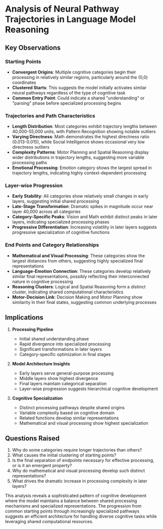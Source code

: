 # Analysis of Neural Pathway Trajectories in Language Model Reasoning

## Key Observations

### Starting Points
- **Convergent Origins**: Multiple cognitive categories begin their processing in relatively similar regions, particularly around the (0,0) coordinates
- **Clustered Starts**: This suggests the model initially activates similar neural pathways regardless of the type of cognitive task
- **Common Entry Point**: Could indicate a shared "understanding" or "parsing" phase before specialized processing begins

### Trajectories and Path Characteristics
- **Length Distribution**: Most categories exhibit trajectory lengths between 40,000-55,000 units, with Pattern Recognition showing notable outliers
- **Varying Directness**: Math demonstrates the highest directness ratio (0.013-0.015), while Social Intelligence shows occasional very low directness outliers
- **Complexity Patterns**: Motor Planning and Spatial Reasoning display wider distributions in trajectory lengths, suggesting more variable processing paths
- **Emotional Processing**: Emotion category shows the largest spread in trajectory lengths, indicating highly context-dependent processing

### Layer-wise Progression
- **Early Stability**: All categories show relatively small changes in early layers, suggesting initial shared processing
- **Late-Stage Transformation**: Dramatic spikes in magnitude occur near layer 40,000 across all categories
- **Category-Specific Peaks**: Vision and Math exhibit distinct peaks in later layers, indicating specialized processing phases
- **Progressive Differentiation**: Increasing volatility in later layers suggests progressive specialization of cognitive functions

### End Points and Category Relationships
- **Mathematical and Visual Processing**: These categories show the largest distances from others, suggesting highly specialized final representations
- **Language-Emotion Connection**: These categories develop relatively similar final representations, possibly reflecting their interconnected nature in cognitive processing
- **Reasoning Clusters**: Logical and Spatial Reasoning form a distinct cluster, indicating shared computational characteristics
- **Motor-Decision Link**: Decision Making and Motor Planning show similarity in their final states, suggesting common underlying processes

## Implications

1. **Processing Pipeline**
   - Initial shared understanding phase
   - Rapid divergence into specialized processing
   - Significant transformations in later layers
   - Category-specific optimization in final stages

2. **Model Architecture Insights**
   - Early layers serve general-purpose processing
   - Middle layers show highest divergence
   - Final layers maintain categorical separation
   - Layer-wise progression suggests hierarchical cognitive development

3. **Cognitive Specialization**
   - Distinct processing pathways despite shared origins
   - Variable complexity based on cognitive domain
   - Related functions develop similar representations
   - Mathematical and visual processing show highest specialization

## Questions Raised

1. Why do some categories require longer trajectories than others?
2. What causes the initial clustering of starting points?
3. Is the final separation of endpoints necessary for effective processing, or is it an emergent property?
4. Why do mathematical and visual processing develop such distinct representations?
5. What drives the dramatic increase in processing complexity in later layers?

This analysis reveals a sophisticated pattern of cognitive development where the model maintains a balance between shared processing mechanisms and specialized representations. The progression from common starting points through increasingly specialized pathways suggests an efficient architecture for handling diverse cognitive tasks while leveraging shared computational resources.
